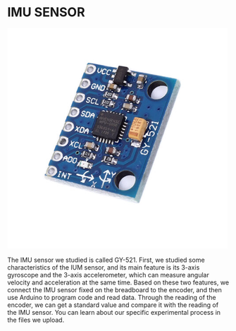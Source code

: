 # IMU SENSOR

![IMU_picture](/pictures/s-l500.jpg)


The IMU sensor we studied is called GY-521. First, we studied some characteristics of the IUM sensor, and its main feature is its 3-axis gyroscope and the 3-axis accelerometer, which can measure angular velocity and acceleration at the same time. Based on these two features, we connect the IMU sensor fixed on the breadboard to the encoder, and then use Arduino to program code and read data. Through the reading of the encoder, we can get a standard value and compare it with the reading of the IMU sensor. You can learn about our specific experimental process in the files we upload.
